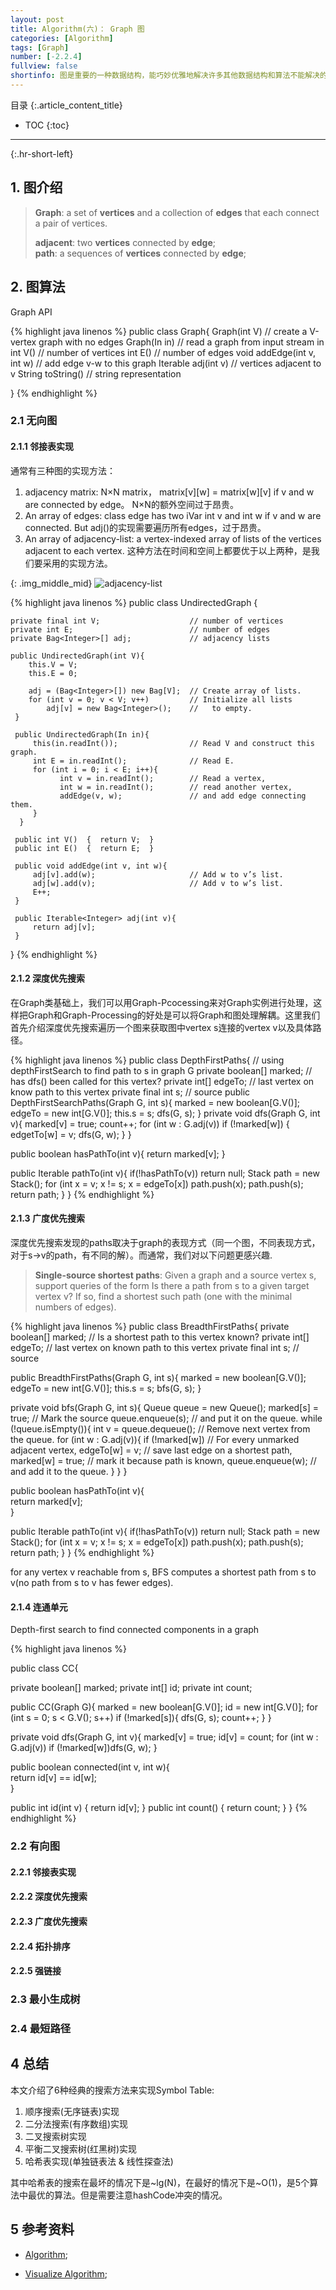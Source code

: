```yaml
---
layout: post
title: Algorithm(六)： Graph 图
categories: [Algorithm]
tags: [Graph]
number: [-2.2.4]
fullview: false
shortinfo: 图是重要的一种数据结构，能巧妙优雅地解决许多其他数据结构和算法不能解决的问题。
---
```

目录
{:.article_content_title}


* TOC
{:toc}

---
{:.hr-short-left}

## 1. 图介绍 ##

<blockquote><b>Graph</b>: a set of <b>vertices</b> and a collection of <b>edges</b> that each connect a pair of vertices.<br/>

<b>adjacent</b>: two <b>vertices</b> connected by <b>edge</b>;<br/>
<b>path</b>: a sequences of <b>vertices</b> connected by <b>edge</b>;<br/>

</blockquote>

## 2. 图算法 ##

Graph API

{% highlight java linenos %}
public class Graph{
                     Graph(int V)            // create a V-vertex graph with no edges
                     Graph(In in)            // read a graph from input stream in
                 int V()                     // number of vertices
                 int E()                     // number of edges
                void addEdge(int v, int w)   // add edge v-w to this graph
   Iterable<Integer> adj(int v)              // vertices adjacent to v
              String toString()              // string representation

}
{% endhighlight %}


### 2.1 无向图 ###

#### 2.1.1 邻接表实现 ####

通常有三种图的实现方法：

1. adjacency matrix: N×N matrix， matrix[v][w] = matrix[w][v] if v and w are connected by edge。 N×N的额外空间过于昂贵。
2. An array of edges: class edge has two iVar int v and int w if v and w are connected. But adj()的实现需要遍历所有edges，过于昂贵。
3. An array of adjacency-list: a vertex-indexed array of lists of the vertices adjacent to each vertex. 这种方法在时间和空间上都要优于以上两种，是我们要采用的实现方法。

{: .img_middle_mid}
![adjacency-list](/assets/images/posts/2015-09-06/adjacent-list.png)


{% highlight java linenos %}
public class UndirectedGraph {

    private final int V;                    // number of vertices
    private int E;                          // number of edges
    private Bag<Integer>[] adj;             // adjacency lists
         
    public UndirectedGraph(int V){
        this.V = V;                         
        this.E = 0;                         
        
        adj = (Bag<Integer>[]) new Bag[V];  // Create array of lists.
        for (int v = 0; v < V; v++)         // Initialize all lists
            adj[v] = new Bag<Integer>();    //   to empty.
     }

     public UndirectedGraph(In in){
         this(in.readInt());                // Read V and construct this graph.
         int E = in.readInt();              // Read E.
         for (int i = 0; i < E; i++){       
               int v = in.readInt();        // Read a vertex,
               int w = in.readInt();        // read another vertex,
               addEdge(v, w);               // and add edge connecting them.
         }
      }
      
     public int V()  {  return V;  }
     public int E()  {  return E;  }
         
     public void addEdge(int v, int w){
         adj[v].add(w);                     // Add w to v’s list.
         adj[w].add(v);                     // Add v to w’s list.
         E++;
     }
         
     public Iterable<Integer> adj(int v){ 
         return adj[v];
     }
}
{% endhighlight %}



#### 2.1.2 深度优先搜索 ####
在Graph类基础上，我们可以用Graph-Pcocessing来对Graph实例进行处理，这样把Graph和Graph-Processing的好处是可以将Graph和图处理解耦。这里我们首先介绍深度优先搜索遍历一个图来获取图中vertex s连接的vertex v以及具体路径。


{% highlight java linenos %}
public class DepthFirstPaths{                   // using depthFirstSearch to find path to s in graph G
   private boolean[] marked;                    // has dfs() been called for this vertex?
   private int[] edgeTo;                        // last vertex on know path to this vertex
   private final int s;                         // source
   public DepthFirstSearchPaths(Graph G, int s){
      marked = new boolean[G.V()];
      edgeTo = new int[G.V()];
      this.s = s;
      dfs(G, s); 
   }
   private void dfs(Graph G, int v){
      marked[v] = true;
      count++;
      for (int w : G.adj(v))
         if (!marked[w]) {
             edgetTo[w] = v;
             dfs(G, w);
         }
   }
   
   public boolean hasPathTo(int v){
       return marked[v];
   }
   
   public Iterable<Integer> pathTo(int v){
       if(!hasPathTo(v)) return null;
       Stack<Integer> path = new Stack<Integer>();
       for (int x = v; x != s; x = edgeTo[x])
           path.push(x);
       path.push(s);
       return path;
   }
}
{% endhighlight %}

#### 2.1.3 广度优先搜索 ####
深度优先搜索发现的paths取决于graph的表现方式（同一个图，不同表现方式，对于s->v的path，有不同的解）。而通常，我们对以下问题更感兴趣.

> <b>Single-source shortest paths</b>: Given a graph and a source vertex s, support queries of the form Is there a path from s to a given target vertex v? If so, find a shortest such path (one with the minimal numbers of edges).


{% highlight java linenos %}
public class BreadthFirstPaths{
   private boolean[] marked;                        // Is a shortest path to this vertex known?
   private int[] edgeTo;                            // last vertex on known path to this vertex
   private final int s;                             // source
   
   public BreadthFirstPaths(Graph G, int s){
      marked = new boolean[G.V()];
      edgeTo = new int[G.V()];
      this.s = s;
      bfs(G, s);
   }
   
   private void bfs(Graph G, int s){
      Queue<Integer> queue = new Queue<Integer>();
      marked[s] = true;                             // Mark the source
      queue.enqueue(s);                             // and put it on the queue.
      while (!queue.isEmpty()){
         int v = queue.dequeue();                   // Remove next vertex from the queue.
         for (int w : G.adj(v)){
            if (!marked[w])                         // For every unmarked adjacent vertex,
                edgeTo[w] = v;                      // save last edge on a shortest path,
            marked[w] = true;                       // mark it because path is known,
            queue.enqueue(w);                       // and add it to the queue.
      }
     }
   }
   
   public boolean hasPathTo(int v){  
       return marked[v];  
   }

   public Iterable<Integer> pathTo(int v){
       if(!hasPathTo(v)) return null;
       Stack<Integer> path = new Stack<Integer>();
       for (int x = v; x != s; x = edgeTo[x])
           path.push(x);
       path.push(s);
       return path;
   }
}
{% endhighlight %}

for any vertex v reachable from s, BFS computes a shortest path from s to v(no path from s to v has fewer edges).


#### 2.1.4 连通单元 ####

Depth-first search to find connected components in a graph

{% highlight java linenos %}

public class CC{

   private boolean[] marked;
   private int[] id;
   private int count;
   
   public CC(Graph G){
      marked = new boolean[G.V()];
      id = new int[G.V()];
      for (int s = 0; s < G.V(); s++)
         if (!marked[s]){
             dfs(G, s);
             count++; 
        }
   }
   
   private void dfs(Graph G, int v){
      marked[v] = true;
      id[v] = count;
      for (int w : G.adj(v))
         if (!marked[w])dfs(G, w);
   }
   
   public boolean connected(int v, int w){  
       return id[v] == id[w];  
   }
   
   public int id(int v) {  return id[v];  }
   public int count()   {  return count;  }
}
{% endhighlight %}





### 2.2 有向图 ###

#### 2.2.1 邻接表实现 ####

#### 2.2.2 深度优先搜索 ####

#### 2.2.3 广度优先搜索 ####

#### 2.2.4 拓扑排序 ####

#### 2.2.5 强链接 ####






### 2.3 最小生成树  ###

### 2.4 最短路径 ###







## 4 总结 ##

本文介绍了6种经典的搜索方法来实现Symbol Table: 

1. 顺序搜索(无序链表)实现
2. 二分法搜索(有序数组)实现
3. 二叉搜索树实现
4. 平衡二叉搜索树(红黑树)实现
5. 哈希表实现(单独链表法 & 线性探查法)

其中哈希表的搜索在最坏的情况下是~lg(N)，在最好的情况下是~O(1)，是5个算法中最优的算法。但是需要注意hashCode冲突的情况。



## 5 参考资料 ##
- [Algorithm](http://algs4.cs.princeton.edu/home/);

- [Visualize Algorithm](http://visualgo.net/);





